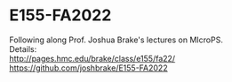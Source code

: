 # E155-FA2022
Following along Prof. Joshua Brake's lectures on MIcroPS.  
Details:  
http://pages.hmc.edu/brake/class/e155/fa22/  
https://github.com/joshbrake/E155-FA2022  
